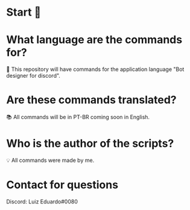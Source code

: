 # Start 📂
<h1> What language are the commands for?</h1>
👾 This repository will have commands for the application language "Bot designer for discord".
<h1> Are these commands translated? </h1>
 📚 All commands will be in PT-BR coming soon in English. 
<h1> Who is the author of the scripts? </h1>
💡 All commands were made by me. 
<h1> Contact for questions </h1>
Discord: Luiz Eduardo#0080 

